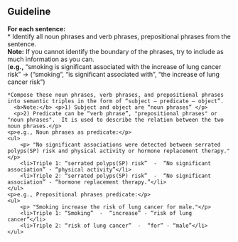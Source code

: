 ## Guideline
<b>For each sentence:</b>  
    * Identify all noun phrases and verb phrases, prepositional phrases from the sentence.  
    <b>Note:</b> If you cannot identify the boundary of the phrases, try to include as much information as you can.  
    (<b>e.g.,</b> “smoking is significant associated with the increase of lung cancer risk” -> (“smoking”, “is significant associated with”, “the increase of lung cancer risk”)

    *Compose these noun phrases, verb phrases, and prepositional phrases into semantic triples in the form of “subject – predicate – object”.  
      <b>Note:</b> <p>1) Subject and object are “noun phrases” </p>
      <p>2) Predicate can be “verb phrase”, "prepositional phrases" or   "noun phrases".  It is used to describe the relation between the two noun phrases.</p>
    <p>e.g., Noun phrases as predicate:</p>
    <ul>
        <p> "No significant associations were detected between serrated polyps(SP) risk and physical activity or hormone replacement therapy."</p>
        <li>Triple 1: “serrated polyps(SP) risk”  -  “No significant association” - “physical activity”</li>
        <li>Triple 2: “serrated polyps(SP) risk”  -  “No significant association” - “hormone replacement therapy.”</li>
    </ul>
    <p>e.g., Prepositional phrases predicate:</p>
    <ul>
        <p> "Smoking increase the risk of lung cancer for male."</p>
        <li>Triple 1: “Smoking”  -  “increase” - “risk of lung cancer”</li>
        <li>Triple 2: “risk of lung cancer”  -  “for” - “male”</li>
    </ul>


